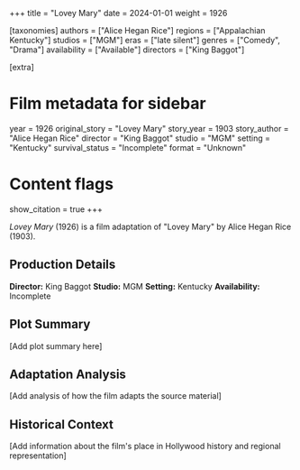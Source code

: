 +++
title = "Lovey Mary"
date = 2024-01-01
weight = 1926

[taxonomies]
authors = ["Alice Hegan Rice"]
regions = ["Appalachian Kentucky"]
studios = ["MGM"]
eras = ["late silent"]
genres = ["Comedy", "Drama"]
availability = ["Available"]
directors = ["King Baggot"]

[extra]
# Film metadata for sidebar
year = 1926
original_story = "Lovey Mary"
story_year = 1903
story_author = "Alice Hegan Rice"
director = "King Baggot"
studio = "MGM"
setting = "Kentucky"
survival_status = "Incomplete"
format = "Unknown"

# Content flags
show_citation = true
+++

*Lovey Mary* (1926) is a film adaptation of "Lovey Mary" by Alice Hegan Rice (1903).

## Production Details

**Director:** King Baggot
**Studio:** MGM
**Setting:** Kentucky
**Availability:** Incomplete

## Plot Summary

[Add plot summary here]

## Adaptation Analysis

[Add analysis of how the film adapts the source material]

## Historical Context

[Add information about the film's place in Hollywood history and regional representation]